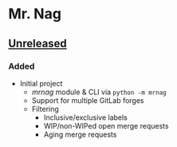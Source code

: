 # Mr. Nag

## [Unreleased]

### Added
  + Initial project
    - *mrnag* module & CLI via `python -m mrnag`
    - Support for multiple GitLab forges
    - Filtering
      + Inclusive/exclusive labels
      + WIP/non-WIPed open merge requests
      + Aging merge requests


[Unreleased]: https://github.com/hg-jt/mrnag
